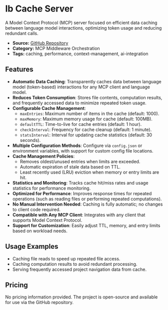# Ib Cache Server

A Model Context Protocol (MCP) server focused on efficient data caching between language model interactions, optimizing token usage and reducing redundant calls.

- **Source:** [GitHub Repository](https://github.com/ibproduct/ib-mcp-cache-server)
- **Category:** MCP Middleware Orchestration
- **Tags:** caching, performance, context-management, ai-integration

## Features

- **Automatic Data Caching**: Transparently caches data between language model (token-based) interactions for any MCP client and language model.
- **Reduces Token Consumption**: Stores file contents, computation results, and frequently accessed data to minimize repeated token usage.
- **Configurable Cache Management**:
  - `maxEntries`: Maximum number of items in the cache (default: 1000).
  - `maxMemory`: Maximum memory usage for cache (default: 100MB).
  - `defaultTTL`: Time-to-live for cache entries (default: 1 hour).
  - `checkInterval`: Frequency for cache cleanup (default: 1 minute).
  - `statsInterval`: Interval for updating cache statistics (default: 30 seconds).
- **Multiple Configuration Methods**: Configure via `config.json` or environment variables, with support for custom config file locations.
- **Cache Management Policies**:
  - Removes oldest/unused entries when limits are exceeded.
  - Automatic expiration of stale data based on TTL.
  - Least recently used (LRU) eviction when memory or entry limits are hit.
- **Statistics and Monitoring**: Tracks cache hit/miss rates and usage statistics for performance monitoring.
- **Optimized for Performance**: Improves response times for repeated operations (such as reading files or performing repeated computations).
- **No Manual Intervention Needed**: Caching is fully automatic; no changes to client code required.
- **Compatible with Any MCP Client**: Integrates with any client that supports Model Context Protocol.
- **Support for Customization**: Easily adjust TTL, memory, and entry limits based on workload needs.

## Usage Examples

- Caching file reads to speed up repeated file access.
- Caching computation results to avoid redundant processing.
- Serving frequently accessed project navigation data from cache.

## Pricing

No pricing information provided. The project is open-source and available for use via the GitHub repository.
